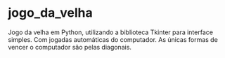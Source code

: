 # jogo_da_velha
Jogo da velha em Python, utilizando a biblioteca Tkinter para interface simples.
Com jogadas automáticas do computador.
As únicas formas de vencer o computador são pelas diagonais.
